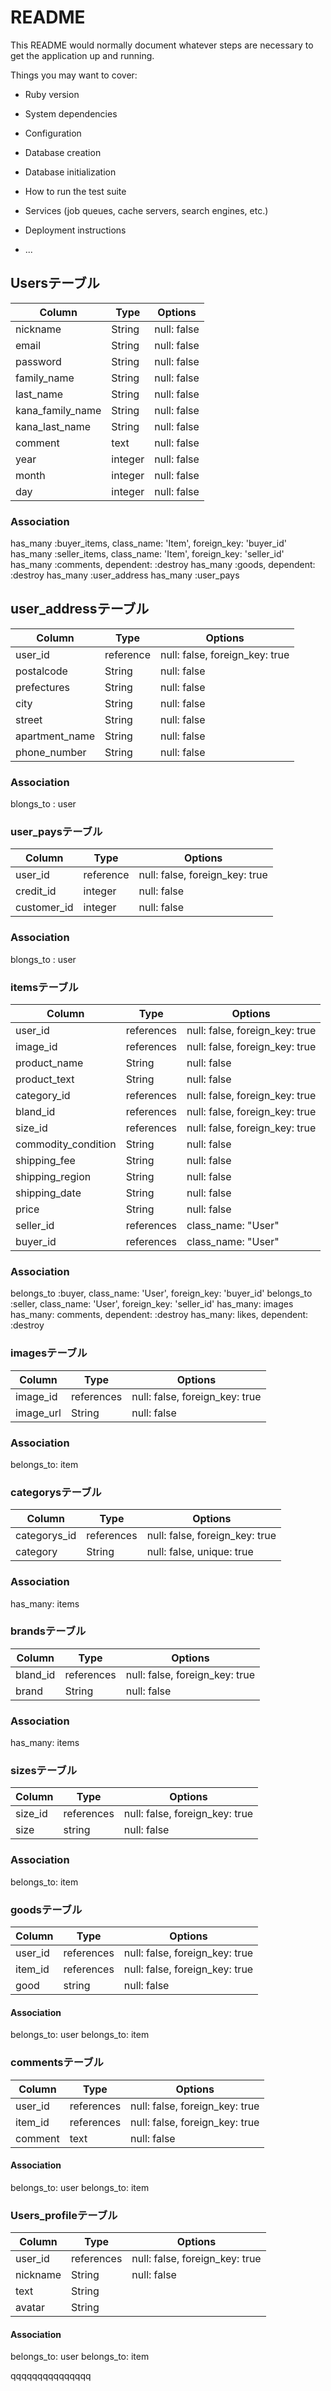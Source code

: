 # README

This README would normally document whatever steps are necessary to get the
application up and running.

Things you may want to cover:

* Ruby version

* System dependencies

* Configuration

* Database creation

* Database initialization

* How to run the test suite

* Services (job queues, cache servers, search engines, etc.)

* Deployment instructions

* ...

## Usersテーブル
|Column|Type|Options|
|------|----|-------|
|nickname|String|null: false|
|email|String|null: false|
|password|String|null: false|
|family_name|String|null: false|
|last_name|String|null: false|
|kana_family_name|String|null: false|
|kana_last_name|String|null: false|
|comment|text|null: false|
|year|integer|null: false|
|month|integer|null: false|
|day|integer|null: false|

### Association
has_many :buyer_items, class_name: 'Item', foreign_key: 'buyer_id'
has_many :seller_items, class_name: 'Item', foreign_key: 'seller_id'
has_many :comments, dependent: :destroy
has_many :goods, dependent: :destroy
has_many :user_address
has_many :user_pays 

## user_addressテーブル
|Column|Type|Options|
|------|----|-------|
|user_id|reference|null: false, foreign_key: true|
|postalcode|String|null: false|
|prefectures|String|null: false|
|city|String|null: false|
|street|String|null: false|
|apartment_name|String|null: false|
|phone_number|String|null: false|

### Association
blongs_to : user

### user_paysテーブル
|Column|Type|Options|
|------|----|-------|
|user_id|reference|null: false, foreign_key: true|
|credit_id|integer|null: false|
|customer_id|integer|null: false|


### Association
blongs_to : user

### itemsテーブル
|Column|Type|Options|
|------|----|-------|
|user_id|references|null: false, foreign_key: true|
|image_id|references|null: false, foreign_key: true|
|product_name|String|null: false|
|product_text|String|null: false|
|category_id|references|null: false, foreign_key: true|
|bland_id|references|null: false, foreign_key: true|
|size_id|references|null: false, foreign_key: true|
|commodity_condition|String|null: false|
|shipping_fee|String|null: false|
|shipping_region|String|null: false|
|shipping_date|String|null: false|
|price|String|null: false|
|seller_id|references|class_name: "User"|
|buyer_id|references|class_name: "User"|

### Association
belongs_to :buyer, class_name: 'User', foreign_key: 'buyer_id'
belongs_to :seller, class_name: 'User', foreign_key: 'seller_id'
has_many: images
has_many: comments, dependent: :destroy
has_many: likes, dependent: :destroy


### imagesテーブル
|Column|Type|Options|
|------|----|-------|
|image_id|references|null: false, foreign_key: true|
|image_url|String|null: false|

### Association
belongs_to: item


### categorysテーブル
|Column|Type|Options|
|------|----|-------|
|categorys_id|references|null: false, foreign_key: true|
|category|String|null: false, unique: true|

### Association
has_many: items


### brandsテーブル
|Column|Type|Options|
|------|----|-------|
|bland_id|references|null: false, foreign_key: true|
|brand|String|null: false|

### Association
has_many: items


### sizesテーブル
|Column|Type|Options|
|------|----|-------|
|size_id|references|null: false, foreign_key: true|
|size|string|null: false|

### Association
belongs_to: item


### goodsテーブル
|Column|Type|Options|
|------|----|-------|
|user_id|references|null: false, foreign_key: true|
|item_id|references|null: false, foreign_key: true|
|good|string|null: false|

#### Association
belongs_to: user
belongs_to: item


### commentsテーブル
|Column|Type|Options|
|------|----|-------|
|user_id|references|null: false, foreign_key: true|
|item_id|references|null: false, foreign_key: true|
|comment|text|null: false|

#### Association
belongs_to: user
belongs_to: item


### Users_profileテーブル
|Column|Type|Options|
|------|----|-------|
|user_id|references|null: false, foreign_key: true|
|nickname|String|null: false|
|text|String|
|avatar|String|

#### Association
belongs_to: user
belongs_to: item


qqqqqqqqqqqqqqq